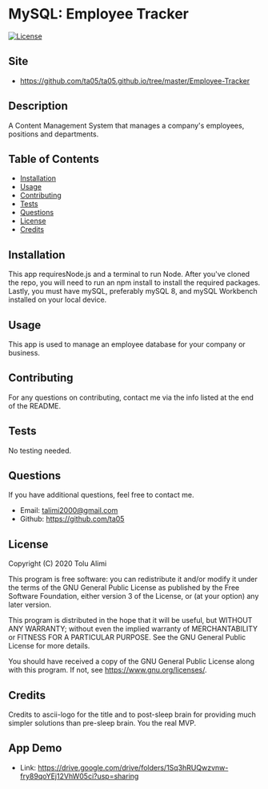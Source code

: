 #  MySQL: Employee Tracker

[![License](https://img.shields.io/badge/license-GNU-green.svg)](https://shields.io/)

## Site

-   https://github.com/ta05/ta05.github.io/tree/master/Employee-Tracker

## Description

A Content Management System that manages a company's employees, positions and departments.

## Table of Contents

-   [Installation](#installation)
-   [Usage](#usage)
-   [Contributing](#contributing)
-   [Tests](#tests)
-   [Questions](#questions)
-   [License](#license)
-   [Credits](#credits)

## Installation

This app requiresNode.js and a terminal to run Node. After you've cloned the repo, you will need to run an npm install to install the required packages. Lastly, you must have mySQL, preferably mySQL 8, and mySQL Workbench installed on your local device.

## Usage

This app is used to manage an employee database for your company or business.

## Contributing

For any questions on contributing, contact me via the info listed at the end of the README.

## Tests

No testing needed.

## Questions

If you have additional questions, feel free to contact me.

-   Email: talimi2000@gmail.com
-   Github: https://github.com/ta05

## License

Copyright (C) 2020  Tolu Alimi

This program is free software: you can redistribute it and/or modify
it under the terms of the GNU General Public License as published by
the Free Software Foundation, either version 3 of the License, or
(at your option) any later version.

This program is distributed in the hope that it will be useful,
but WITHOUT ANY WARRANTY; without even the implied warranty of
MERCHANTABILITY or FITNESS FOR A PARTICULAR PURPOSE.  See the
GNU General Public License for more details.

You should have received a copy of the GNU General Public License
along with this program.  If not, see <https://www.gnu.org/licenses/>.

## Credits

Credits to ascii-logo for the title and to post-sleep brain for providing much simpler solutions than pre-sleep brain. You the real MVP.

## App Demo

-   Link: https://drive.google.com/drive/folders/1Sq3hRUQwzvnw-fry89qoYEj12VhW05ci?usp=sharing

